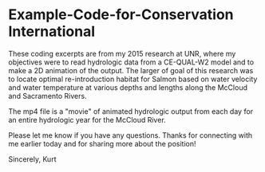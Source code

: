 # Example-Code-for-Conservation International
These coding excerpts are from my 2015 research at UNR, where my objectives were to read hydrologic data from a CE-QUAL-W2 model and to make a 2D animation of the output. The larger of goal of this research was to locate optimal re-introduction habitat for Salmon based on water velocity and water temperature at various depths and lengths along the McCloud and Sacramento Rivers. 

The mp4 file is a "movie" of animated hydrologic output from each day for an entire hydrologic year for the McCloud River.

Please let me know if you have any questions. Thanks for connecting with me earlier today and for sharing more about the position! 

Sincerely,
Kurt
